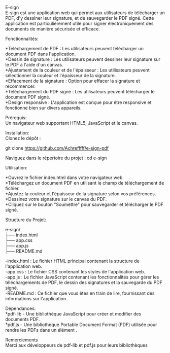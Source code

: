 E-sign  
E-sign est une application web qui permet aux utilisateurs de télécharger un PDF, d'y dessiner leur signature, et de sauvegarder le PDF signé. 
Cette application est particulièrement utile pour signer électroniquement des documents de manière sécurisée et efficace.

Fonctionnalités:  

*Téléchargement de PDF : Les utilisateurs peuvent télécharger un document PDF dans l'application.  
*Dessin de signature : Les utilisateurs peuvent dessiner leur signature sur le PDF à l'aide d'un canvas.  
*Ajustement de la couleur et de l'épaisseur : Les utilisateurs peuvent sélectionner la couleur et l'épaisseur de la signature.  
*Effacement de la signature : Option pour effacer la signature et recommencer.  
*Téléchargement du PDF signé : Les utilisateurs peuvent télécharger le document PDF signé.  
*Design responsive : L'application est conçue pour être responsive et fonctionne bien sur divers appareils.  

Prérequis:  
Un navigateur web supportant HTML5, JavaScript et le canvas.

Installation:  
Clonez le dépôt :

git clone https://github.com/Achrefffff/e-sign-pdf

Naviguez dans le répertoire du projet :
cd e-sign

Utilisation:  

*Ouvrez le fichier index.html dans votre navigateur web.  
*Téléchargez un document PDF en utilisant le champ de téléchargement de fichier.  
*Ajustez la couleur et l'épaisseur de la signature selon vos préférences.  
*Dessinez votre signature sur le canvas du PDF.  
*Cliquez sur le bouton "Soumettre" pour sauvegarder et télécharger le PDF signé.  

Structure du Projet:  

e-sign/  
├── index.html  
├── app.css  
├── app.js  
├── README.md  

-index.html : Le fichier HTML principal contenant la structure de l'application web.  
-app.css : Le fichier CSS contenant les styles de l'application web.  
-app.js : Le fichier JavaScript contenant les fonctionnalités pour gérer les téléchargements de PDF, le dessin des signatures et la sauvegarde du PDF signé.  
-README.md : Ce fichier que vous êtes en train de lire, fournissant des informations sur l'application.  

Dépendances:      
*pdf-lib - Une bibliothèque JavaScript pour créer et modifier des documents PDF.  
*pdf.js - Une bibliothèque Portable Document Format (PDF) utilisée pour rendre les PDFs dans un élément <canvas>.  
  

Remerciements  
Merci aux développeurs de pdf-lib et pdf.js pour leurs bibliothèques 
